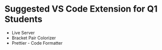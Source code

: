 # Suggested VS Code Extension for Q1 Students

- Live Server
- Bracket Pair Colorizer
- Prettier - Code Formatter
